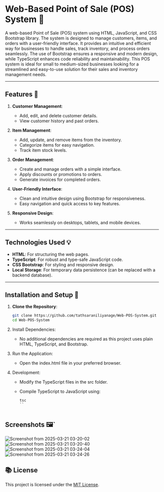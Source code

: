 # Web-Based Point of Sale (POS) System 🚀

A web-based Point of Sale (POS) system using HTML, JavaScript, and CSS Bootstrap library. The system is designed to manage customers, items, and orders with a user-friendly interface. It provides an intuitive and efficient way for businesses to handle sales, track inventory, and process orders seamlessly.
 The use of Bootstrap ensures a responsive and modern design, while TypeScript enhances code reliability and maintainability. This POS system is ideal for small to medium-sized businesses looking for a streamlined and easy-to-use solution for their sales and inventory management needs.

 
---


## Features 🌟

1. **Customer Management**:
   - Add, edit, and delete customer details.
   - View customer history and past orders.

2. **Item Management**:
   - Add, update, and remove items from the inventory.
   - Categorize items for easy navigation.
   - Track item stock levels.

3. **Order Management**:
   - Create and manage orders with a simple interface.
   - Apply discounts or promotions to orders.
   - Generate invoices for completed orders.

4. **User-Friendly Interface**:
   - Clean and intuitive design using Bootstrap for responsiveness.
   - Easy navigation and quick access to key features.

5. **Responsive Design**:
   - Works seamlessly on desktops, tablets, and mobile devices.

---

## Technologies Used 💡

- **HTML**: For structuring the web pages.
- **TypeScript**: For robust and type-safe JavaScript code.
- **CSS Bootstrap**: For styling and responsive design.
- **Local Storage**: For temporary data persistence (can be replaced with a backend database).

---

## Installation and Setup 🔗

1. **Clone the Repository**:
      ```bash
      git clone https://github.com/tathsaraniliyanage/Web-POS-System.git
      cd Web-POS-System

2. Install Dependencies:

   - No additional dependencies are required as this project uses plain HTML, TypeScript, and Bootstrap.

3. Run the Application:

   - Open the index.html file in your preferred browser.

4. Development:

   - Modify the TypeScript files in the src folder.

   - Compile TypeScript to JavaScript using:

     ```
     tsc
     ``


## Screenshots 🖼️`

![Screenshot from 2025-03-21 03-20-02](https://github.com/user-attachments/assets/fa034aab-c643-45da-a702-00b644284d69)
![Screenshot from 2025-03-21 03-20-40](https://github.com/user-attachments/assets/2ccdfa04-ca6d-4c91-a5e5-e21fcee0af32)
![Screenshot from 2025-03-21 03-24-04](https://github.com/user-attachments/assets/84d44ebb-fcb1-49ae-ab0f-db93d193795d)
![Screenshot from 2025-03-21 03-24-26](https://github.com/user-attachments/assets/f8fb8c16-c9f9-464b-a901-ac47b2295338)


  

## 📚 License

This project is licensed under the [MIT License](LICENSE).


